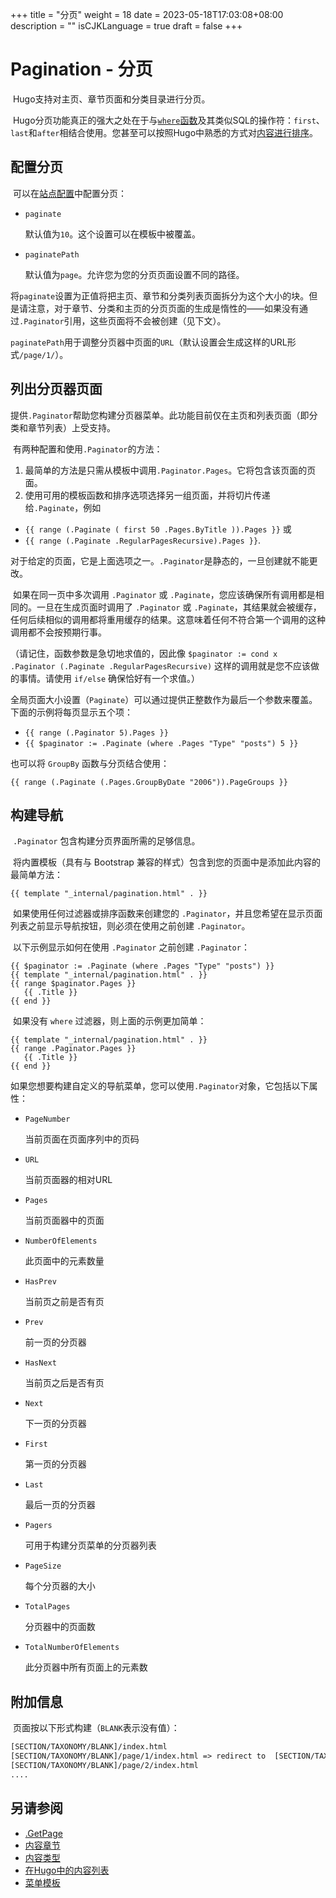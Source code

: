 +++
title = "分页"
weight = 18
date = 2023-05-18T17:03:08+08:00
description = ""
isCJKLanguage = true
draft = false
+++

# Pagination - 分页 

​	Hugo支持对主页、章节页面和分类目录进行分页。 

​	Hugo分页功能真正的强大之处在于与[`where`函数](https://gohugo.io/functions/where/)及其类似SQL的操作符：`first`、`last`和`after`相结合使用。您甚至可以按照Hugo中熟悉的方式对[内容进行排序](https://gohugo.io/templates/lists/)。

## 配置分页 

​	可以在[站点配置](https://gohugo.io/getting-started/configuration/)中配置分页：

- `paginate`

  默认值为`10`。这个设置可以在模板中被覆盖。 

- `paginatePath`

  默认值为`page`。允许您为您的分页页面设置不同的路径。 

​	将`paginate`设置为正值将把主页、章节和分类列表页面拆分为这个大小的块。但是请注意，对于章节、分类和主页的分页页面的生成是惰性的——如果没有通过`.Paginator`引用，这些页面将不会被创建（见下文）。

​	`paginatePath`用于调整分页器中页面的`URL`（默认设置会生成这样的URL形式`/page/1/`）。

## 列出分页器页面 

​	提供`.Paginator`帮助您构建分页器菜单。此功能目前仅在主页和列表页面（即分类和章节列表）上受支持。

​	有两种配置和使用`.Paginator`的方法：

1. 最简单的方法是只需从模板中调用`.Paginator.Pages`。它将包含该页面的页面。 
2. 使用可用的模板函数和排序选项选择另一组页面，并将切片传递给`.Paginate`，例如 

- `{{ range (.Paginate ( first 50 .Pages.ByTitle )).Pages }}` 或
- `{{ range (.Paginate .RegularPagesRecursive).Pages }}`.

​	对于给定的页面，它是上面选项之一。`.Paginator`是静态的，一旦创建就不能更改。

​	如果在同一页中多次调用 `.Paginator` 或 `.Paginate`，您应该确保所有调用都是相同的。一旦在生成页面时调用了 `.Paginator` 或 `.Paginate`，其结果就会被缓存，任何后续相似的调用都将重用缓存的结果。这意味着任何不符合第一个调用的这种调用都不会按预期行事。

（请记住，函数参数是急切地求值的，因此像 `$paginator := cond x .Paginator (.Paginate .RegularPagesRecursive)` 这样的调用就是您不应该做的事情。请使用 `if/else` 确保恰好有一个求值。）

​	全局页面大小设置（`Paginate`）可以通过提供正整数作为最后一个参数来覆盖。下面的示例将每页显示五个项：

- `{{ range (.Paginator 5).Pages }}`
- `{{ $paginator := .Paginate (where .Pages "Type" "posts") 5 }}`

也可以将 `GroupBy` 函数与分页结合使用：

```go-html-template
{{ range (.Paginate (.Pages.GroupByDate "2006")).PageGroups }}
```

## 构建导航 

​	`.Paginator` 包含构建分页界面所需的足够信息。

​	将内置模板（具有与 Bootstrap 兼容的样式）包含到您的页面中是添加此内容的最简单方法：

```go-html-template
{{ template "_internal/pagination.html" . }}
```

​	如果使用任何过滤器或排序函数来创建您的 `.Paginator`，并且您希望在显示页面列表之前显示导航按钮，则必须在使用之前创建 `.Paginator`。

​	以下示例显示如何在使用 `.Paginator` 之前创建 `.Paginator`：

```go-html-template
{{ $paginator := .Paginate (where .Pages "Type" "posts") }}
{{ template "_internal/pagination.html" . }}
{{ range $paginator.Pages }}
   {{ .Title }}
{{ end }}
```

​	如果没有 `where` 过滤器，则上面的示例更加简单：

```go-html-template
{{ template "_internal/pagination.html" . }}
{{ range .Paginator.Pages }}
   {{ .Title }}
{{ end }}
```

​	如果您想要构建自定义的导航菜单，您可以使用`.Paginator`对象，它包括以下属性：

- `PageNumber`

  当前页面在页面序列中的页码 

- `URL`

  当前页面器的相对URL 

- `Pages`

  当前页面器中的页面 

- `NumberOfElements`

  此页面中的元素数量 

- `HasPrev`

  当前页之前是否有页 

- `Prev`

  前一页的分页器 

- `HasNext`

  当前页之后是否有页 

- `Next`

  下一页的分页器 

- `First`

  第一页的分页器 

- `Last`

  最后一页的分页器 

- `Pagers`

  可用于构建分页菜单的分页器列表 

- `PageSize`

  每个分页器的大小 

- `TotalPages`
  

  分页器中的页面数 

- `TotalNumberOfElements`

  此分页器中所有页面上的元素数

## 附加信息 

​	页面按以下形式构建（`BLANK`表示没有值）：

```txt
[SECTION/TAXONOMY/BLANK]/index.html
[SECTION/TAXONOMY/BLANK]/page/1/index.html => redirect to  [SECTION/TAXONOMY/BLANK]/index.html
[SECTION/TAXONOMY/BLANK]/page/2/index.html
....
```

## 另请参阅  

- [.GetPage](https://gohugo.io/functions/getpage/)
- [内容章节](https://gohugo.io/content-management/sections/)
- [内容类型 ](https://gohugo.io/content-management/types/)
- [在Hugo中的内容列表 ](https://gohugo.io/templates/lists/)
- [菜单模板](https://gohugo.io/templates/menu-templates/)
